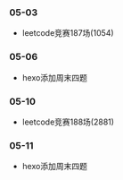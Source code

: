 ### 05-03
* leetcode竞赛187场(1054)
### 05-06
* hexo添加周末四题
### 05-10
* leetcode竞赛188场(2881)
### 05-11
* hexo添加周末四题
